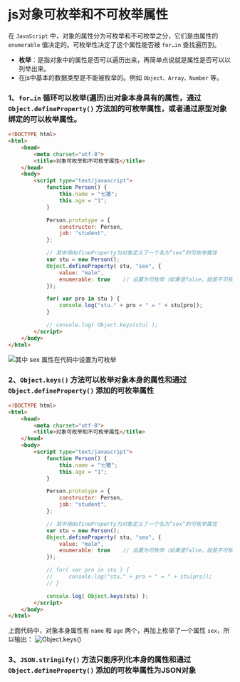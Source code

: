 # js对象可枚举和不可枚举属性

在 `JavaScript` 中，对象的属性分为可枚举和不可枚举之分，它们是由属性的 `enumerable` 值决定的。可枚举性决定了这个属性能否被 `for…in` 查找遍历到。
- **枚举**：是指对象中的属性是否可以遍历出来，再简单点说就是属性是否可以以列举出来。
- 在js中基本的数据类型是不能被枚举的。例如 `Object、Array、Number` 等。

### 1、`for…in` 循环可以枚举(遍历)出对象本身具有的属性，通过 `Object.defineProperty()` 方法加的可枚举属性，或者通过原型对象绑定的可以枚举属性。
```html
<!DOCTYPE html>
<html>
    <head>
        <meta charset="utf-8">
        <title>对象可枚举和不可枚举属性</title>
    </head>
    <body>
        <script type="text/javascript">
            function Person() {
                this.name = "七猪";
                this.age = "1";
            }

            Person.prototype = {
                constructor: Person,
                job: "student",
            };

            // 其中用defineProperty为对象定义了一个名为”sex”的可枚举属性
            var stu = new Person();
            Object.defineProperty( stu, "sex", {
                value: "male",
                enumerable: true    // 设置为可枚举（如果是false，就是不可枚举）
            });

            for( var pro in stu ) {
                console.log("stu." + pro + " = " + stu[pro]);
            }

            // console.log( Object.keys(stu) );
        </script>
    </body>
</html>
```
![其中 sex 属性在代码中设置为可枚举](https://upload-images.jianshu.io/upload_images/1726248-8447e2adf6469aac.png?imageMogr2/auto-orient/strip%7CimageView2/2/w/1240)


### 2、`Object.keys()` 方法可以枚举对象本身的属性和通过 `Object.defineProperty()` 添加的可枚举属性
```html
<!DOCTYPE html>
<html>
    <head>
        <meta charset="utf-8">
        <title>对象可枚举和不可枚举属性</title>
    </head>
    <body>
        <script type="text/javascript">
            function Person() {
                this.name = "七猪";
                this.age = "1";
            }

            Person.prototype = {
                constructor: Person,
                job: "student",
            };

            // 其中用defineProperty为对象定义了一个名为”sex”的可枚举属性
            var stu = new Person();
            Object.defineProperty( stu, "sex", {
                value: "male",
                enumerable: true    // 设置为可枚举（如果是false，就是不可枚举）
            });

            // for( var pro in stu ) {
            //     console.log("stu." + pro + " = " + stu[pro]);
            // }

            console.log( Object.keys(stu) );
        </script>
    </body>
</html>
```

上面代码中，对象本身属性有 `name` 和 `age` 两个，再加上枚举了一个属性 `sex`，所以输出：
![Object.keys()](https://upload-images.jianshu.io/upload_images/1726248-640deb54ecd30007.png?imageMogr2/auto-orient/strip%7CimageView2/2/w/1240)

### 3、`JSON.stringify()` 方法只能序列化本身的属性和通过 `Object.defineProperty()` 添加的可枚举属性为JSON对象
